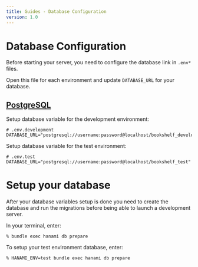 ```yaml
---
title: Guides - Database Configuration
version: 1.0
---
```


# Database Configuration

Before starting your server, you need to configure the database link in <code>.env*</code> files.

Open this file for each environment and update <code>DATABASE_URL</code> for your database.

## <a href="http://www.postgresql.org/" target="_blank">PostgreSQL</a>

Setup database variable for the development environment:

```
# .env.development
DATABASE_URL="postgresql://username:password@localhost/bookshelf_development"
```

Setup database variable for the test environment:

```
# .env.test
DATABASE_URL="postgresql://username:password@localhost/bookshelf_test"
```

# Setup your database

After your database variables setup is done you need to create the database and run the migrations before being able to launch a development server.

In your terminal, enter:

```
% bundle exec hanami db prepare
```

To setup your test environment database, enter:

```
% HANAMI_ENV=test bundle exec hanami db prepare
```

